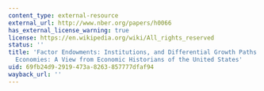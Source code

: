 ```yaml
---
content_type: external-resource
external_url: http://www.nber.org/papers/h0066
has_external_license_warning: true
license: https://en.wikipedia.org/wiki/All_rights_reserved
status: ''
title: 'Factor Endowments: Institutions, and Differential Growth Paths Among New World
  Economies: A View from Economic Historians of the United States'
uid: 69fb24d9-2919-473a-8263-857777dfaf94
wayback_url: ''
---
```

